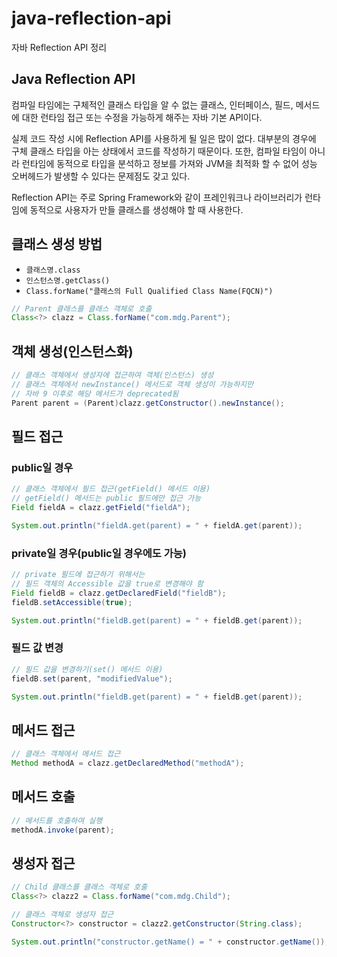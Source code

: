 # java-reflection-api
자바 Reflection API 정리

## Java Reflection API
컴파일 타임에는 구체적인 클래스 타입을 알 수 없는 클래스, 인터페이스, 필드, 메서드에 대한 런타임 접근 또는 수정을 가능하게 해주는 자바 기본 API이다.

실제 코드 작성 시에 Reflection API를 사용하게 될 일은 많이 없다. 대부분의 경우에 구체 클래스 타입을 아는 상태에서 코드를 작성하기 때문이다. 또한, 컴파일 타임이 아니라 런타임에 동적으로 타입을 분석하고 정보를 가져와 JVM을 최적화 할 수 없어 성능 오버헤드가 발생할 수 있다는 문제점도 갖고 있다.

Reflection API는 주로 Spring Framework와 같이 프레인워크나 라이브러리가 런타임에 동적으로 사용자가 만들 클래스를 생성해야 할 때 사용한다.

## 클래스 생성 방법
- `클래스명.class`
- `인스턴스명.getClass()`
- `Class.forName("클래스의 Full Qualified Class Name(FQCN)")`

```java
// Parent 클래스를 클래스 객체로 호출
Class<?> clazz = Class.forName("com.mdg.Parent");
```

## 객체 생성(인스턴스화)
```java
// 클래스 객체에서 생성자에 접근하여 객체(인스턴스) 생성
// 클래스 객체에서 newInstance() 메서드로 객체 생성이 가능하지만
// 자바 9 이후로 해당 메서드가 deprecated됨
Parent parent = (Parent)clazz.getConstructor().newInstance();
```

## 필드 접근

### public일 경우
```java
// 클래스 객체에서 필드 접근(getField() 메서드 이용)
// getField() 메서드는 public 필드에만 접근 가능
Field fieldA = clazz.getField("fieldA");

System.out.println("fieldA.get(parent) = " + fieldA.get(parent));
```

### private일 경우(public일 경우에도 가능)
```java
// private 필드에 접근하기 위해서는
// 필드 객체의 Accessible 값을 true로 변경해야 함
Field fieldB = clazz.getDeclaredField("fieldB");
fieldB.setAccessible(true);

System.out.println("fieldB.get(parent) = " + fieldB.get(parent));
```

### 필드 값 변경
```java
// 필드 값을 변경하기(set() 메서드 이용)
fieldB.set(parent, "modifiedValue");

System.out.println("fieldB.get(parent) = " + fieldB.get(parent));
```

## 메서드 접근
```java
// 클래스 객체에서 메서드 접근
Method methodA = clazz.getDeclaredMethod("methodA");
```

## 메서드 호출
```java
// 메서드를 호출하여 실행
methodA.invoke(parent);
```

## 생성자 접근
```java
// Child 클래스를 클래스 객체로 호출
Class<?> clazz2 = Class.forName("com.mdg.Child");

// 클래스 객체로 생성자 접근
Constructor<?> constructor = clazz2.getConstructor(String.class);

System.out.println("constructor.getName() = " + constructor.getName());
```

